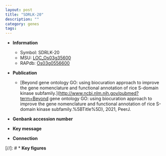 ```yaml
---
layout: post
title: "SDRLK-20"
description: ""
category: genes
tags: 
---
```


* **Information**  
    + Symbol: SDRLK-20  
    + MSU: [LOC_Os03g35600](http://rice.uga.edu/cgi-bin/ORF_infopage.cgi?orf=LOC_Os03g35600)  
    + RAPdb: [Os03g0556600](http://rapdb.dna.affrc.go.jp/viewer/gbrowse_details/irgsp1?name=Os03g0556600)  

* **Publication**  
    + [Beyond gene ontology GO: using biocuration approach to improve the gene nomenclature and functional annotation of rice S-domain kinase subfamily.](http://www.ncbi.nlm.nih.gov/pubmed?term=Beyond gene ontology GO: using biocuration approach to improve the gene nomenclature and functional annotation of rice S-domain kinase subfamily.%5BTitle%5D), 2021, PeerJ.

* **Genbank accession number**  

* **Key message**  

* **Connection**  

[//]: # * **Key figures**  


